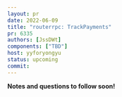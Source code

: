 ```yaml
---
layout: pr
date: 2022-06-09
title: "routerrpc: TrackPayments"
pr: 6335
authors: [JssDWt]
components: ["TBD"]
host: yyforyongyu
status: upcoming
commit:
---
```


**Notes and questions to follow soon!**